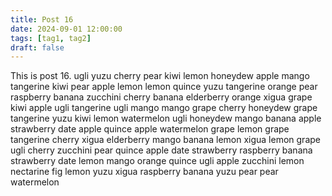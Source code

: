 ```yaml
---
title: Post 16
date: 2024-09-01 12:00:00
tags: [tag1, tag2]
draft: false
---
```

This is post 16.
ugli
yuzu
cherry
pear
kiwi
lemon
honeydew
apple
mango
tangerine
kiwi
pear
apple
lemon
lemon
quince
yuzu
tangerine
orange
pear
raspberry
banana
zucchini
cherry
banana
elderberry
orange
xigua
grape
kiwi
apple
ugli
tangerine
ugli
mango
mango
grape
cherry
honeydew
grape
tangerine
yuzu
kiwi
lemon
watermelon
ugli
honeydew
mango
banana
apple
strawberry
date
apple
quince
apple
watermelon
grape
lemon
grape
tangerine
cherry
xigua
elderberry
mango
banana
lemon
xigua
lemon
grape
ugli
cherry
zucchini
pear
quince
apple
date
strawberry
raspberry
banana
strawberry
date
lemon
mango
orange
quince
ugli
apple
zucchini
lemon
nectarine
fig
lemon
yuzu
xigua
raspberry
banana
yuzu
pear
pear
watermelon
